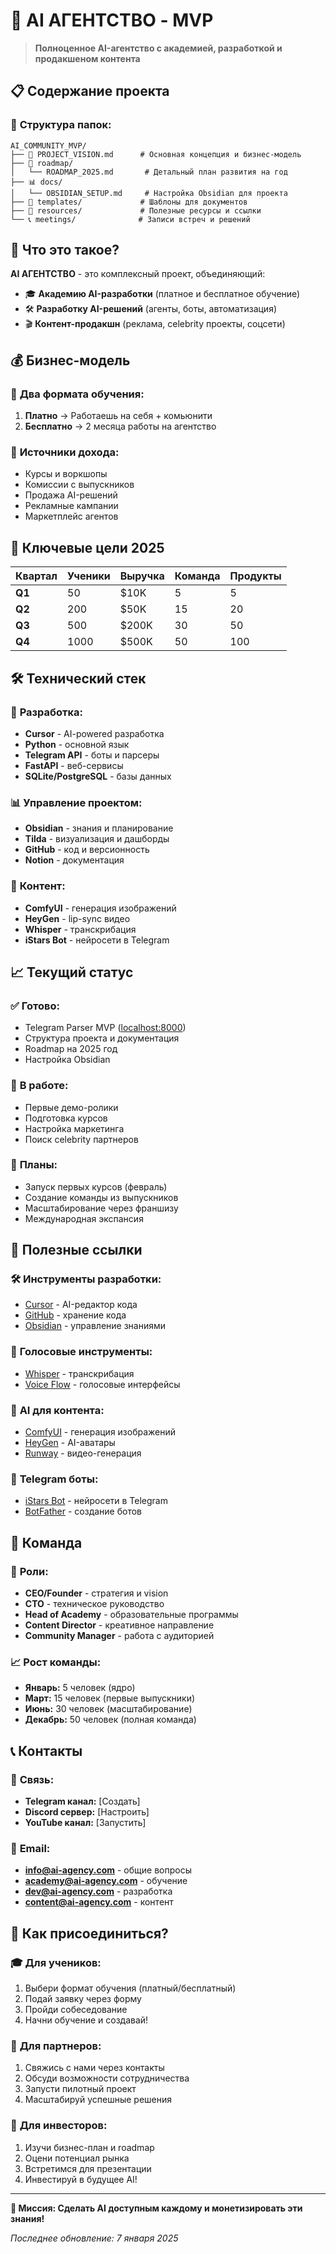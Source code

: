 # 🚀 AI АГЕНТСТВО - MVP

> **Полноценное AI-агентство с академией, разработкой и продакшеном контента**

## 📋 **Содержание проекта**

### 📁 **Структура папок:**
```
AI_COMMUNITY_MVP/
├── 📄 PROJECT_VISION.md      # Основная концепция и бизнес-модель
├── 📅 roadmap/
│   └── ROADMAP_2025.md       # Детальный план развития на год
├── 📊 docs/
│   └── OBSIDIAN_SETUP.md     # Настройка Obsidian для проекта
├── 📝 templates/             # Шаблоны для документов
├── 🎯 resources/             # Полезные ресурсы и ссылки
└── 📞 meetings/              # Записи встреч и решений
```

## 🎯 **Что это такое?**

**AI АГЕНТСТВО** - это комплексный проект, объединяющий:

- 🎓 **Академию AI-разработки** (платное и бесплатное обучение)
- 🛠️ **Разработку AI-решений** (агенты, боты, автоматизация)
- 🎬 **Контент-продакшн** (реклама, celebrity проекты, соцсети)

## 💰 **Бизнес-модель**

### 🔄 **Два формата обучения:**
1. **Платно** → Работаешь на себя + комьюнити
2. **Бесплатно** → 2 месяца работы на агентство

### 💸 **Источники дохода:**
- Курсы и воркшопы
- Комиссии с выпускников
- Продажа AI-решений
- Рекламные кампании
- Маркетплейс агентов

## 🚀 **Ключевые цели 2025**

| Квартал | Ученики | Выручка | Команда | Продукты |
|---------|---------|---------|---------|----------|
| **Q1**  | 50      | $10K    | 5       | 5        |
| **Q2**  | 200     | $50K    | 15      | 20       |
| **Q3**  | 500     | $200K   | 30      | 50       |
| **Q4**  | 1000    | $500K   | 50      | 100      |

## 🛠️ **Технический стек**

### 🤖 **Разработка:**
- **Cursor** - AI-powered разработка
- **Python** - основной язык
- **Telegram API** - боты и парсеры
- **FastAPI** - веб-сервисы
- **SQLite/PostgreSQL** - базы данных

### 📊 **Управление проектом:**
- **Obsidian** - знания и планирование
- **Tilda** - визуализация и дашборды
- **GitHub** - код и версионность
- **Notion** - документация

### 🎨 **Контент:**
- **ComfyUI** - генерация изображений
- **HeyGen** - lip-sync видео
- **Whisper** - транскрибация
- **iStars Bot** - нейросети в Telegram

## 📈 **Текущий статус**

### ✅ **Готово:**
- Telegram Parser MVP ([localhost:8000](http://localhost:8000))
- Структура проекта и документация
- Roadmap на 2025 год
- Настройка Obsidian

### 🔄 **В работе:**
- Первые демо-ролики
- Подготовка курсов
- Настройка маркетинга
- Поиск celebrity партнеров

### 📅 **Планы:**
- Запуск первых курсов (февраль)
- Создание команды из выпускников
- Масштабирование через франшизу
- Международная экспансия

## 🔗 **Полезные ссылки**

### 🛠️ **Инструменты разработки:**
- [Cursor](https://cursor.sh/) - AI-редактор кода
- [GitHub](https://github.com/) - хранение кода
- [Obsidian](https://obsidian.md/) - управление знаниями

### 🎤 **Голосовые инструменты:**
- [Whisper](https://openai.com/research/whisper) - транскрибация
- [Voice Flow](https://www.voiceflow.com/) - голосовые интерфейсы

### 🎨 **AI для контента:**
- [ComfyUI](https://github.com/comfyanonymous/ComfyUI) - генерация изображений
- [HeyGen](https://www.heygen.com/) - AI-аватары
- [Runway](https://runwayml.com/) - видео-генерация

### 📱 **Telegram боты:**
- [iStars Bot](https://t.me/iStarsBot) - нейросети в Telegram
- [BotFather](https://t.me/botfather) - создание ботов

## 👥 **Команда**

### 🎯 **Роли:**
- **CEO/Founder** - стратегия и vision
- **CTO** - техническое руководство
- **Head of Academy** - образовательные программы
- **Content Director** - креативное направление
- **Community Manager** - работа с аудиторией

### 📈 **Рост команды:**
- **Январь:** 5 человек (ядро)
- **Март:** 15 человек (первые выпускники)
- **Июнь:** 30 человек (масштабирование)
- **Декабрь:** 50 человек (полная команда)

## 📞 **Контакты**

### 💬 **Связь:**
- **Telegram канал:** [Создать]
- **Discord сервер:** [Настроить]
- **YouTube канал:** [Запустить]

### 📧 **Email:**
- **info@ai-agency.com** - общие вопросы
- **academy@ai-agency.com** - обучение
- **dev@ai-agency.com** - разработка
- **content@ai-agency.com** - контент

## 🎉 **Как присоединиться?**

### 🎓 **Для учеников:**
1. Выбери формат обучения (платный/бесплатный)
2. Подай заявку через форму
3. Пройди собеседование
4. Начни обучение и создавай!

### 💼 **Для партнеров:**
1. Свяжись с нами через контакты
2. Обсуди возможности сотрудничества
3. Запусти пилотный проект
4. Масштабируй успешные решения

### 🚀 **Для инвесторов:**
1. Изучи бизнес-план и roadmap
2. Оцени потенциал рынка
3. Встретимся для презентации
4. Инвестируй в будущее AI!

---

**🚀 Миссия: Сделать AI доступным каждому и монетизировать эти знания!**

*Последнее обновление: 7 января 2025* 